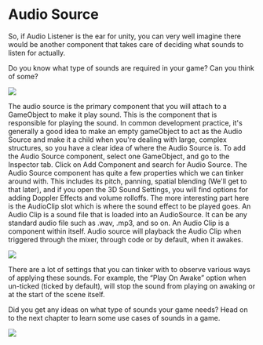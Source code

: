 # Audio Source

So, if Audio Listener is the ear for unity, you can very well imagine there would be another component that takes care of deciding what sounds to listen for actually.

Do you know what type of sounds are required in your game? Can you think of some?

![](https://media.giphy.com/media/1wh06XT53tPGw/giphy.gif)

The audio source is the primary component that you will attach to a GameObject to make it play sound. This is the component that is responsible for playing the sound. In common development practice, it's generally a good idea to make an empty gameObject to act as the Audio Source and make it a child when you're dealing with large, complex structures, so you have a clear idea of where the Audio Source is.
To add the Audio Source component, select one GameObject, and go to the Inspector tab. Click on Add Component and search for Audio Source.
The Audio Source component has quite a few properties which we can tinker around with. This includes its pitch, panning, spatial blending (We'll get to that later), and if you open the 3D Sound Settings, you will find options for adding Doppler Effects and volume rolloffs.
The more interesting part here is the AudioClip slot which is where the sound effect to be played goes. An Audio Clip is a sound file that is loaded into an AudioSource. It can be any standard audio file such as .wav, .mp3, and so on. An Audio Clip is a component within itself. Audio source will playback the Audio Clip when triggered through the mixer, through code or by default, when it awakes.

![](https://user-images.githubusercontent.com/44625252/152986666-b1100971-9cfe-436c-9754-54dbf92e24ff.png)

There are a lot of settings that you can tinker with to observe various ways of applying these sounds. For example, the “Play On Awake” option when un-ticked (ticked by default), will stop the sound from playing on awaking or at the start of the scene itself.

Did you get any ideas on what type of sounds your game needs? Head on to the next chapter to learn some use cases of sounds in a game.

![](https://media.giphy.com/media/6KJFtVNjv7sNoBZSZY/giphy.gif)
